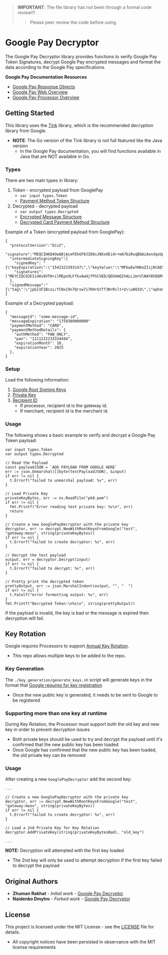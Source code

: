 > **IMPORTANT**: The file library has not been through a formal code review!!!
>> Please peer review the code before using.

# Google Pay Decryptor

The Google Pay Decryptor library provides functions to verify Google Pay Token Signatures, decrypt Google Pay encrypted messages and format the data according to the Google Pay specifications.

**Google Pay Documentation Resources**
- [Google Pay Response Objects](https://developers.google.com/pay/api/web/reference/response-objects)
- [Google Pay Web Overview](https://developers.google.com/pay/api/web/overview)
- [Google Pay Processor Overview](https://developers.google.com/pay/api/processors/overview)

## Getting Started

This library uses the [Tink](https://github.com/google/tink) library, which is the recommended decryption library from Google.
- **NOTE**: The Go version of the Tink library is not full featured like the Java version
   - In the Google Pay documentation, you will find functions available in Java that are NOT available in Go.

### Types

There are two main types in library:
1. Token - encrypted payload from GooglePay
   - `var input types.Token`
   - [Payment Method Token Structure](https://developers.google.com/pay/api/web/guides/resources/payment-data-cryptography#payment-method-token-structure)
2. Decrypted - decrypted payload
   - `var output types.Decrypted`
   - [Encrypted Message Structure](https://developers.google.com/pay/api/web/guides/resources/payment-data-cryptography#encrypted-message)
   - [Decrypted Card Payment Method Structure](https://developers.google.com/pay/api/web/guides/resources/payment-data-cryptography#card)

Example of a Token (encrypted payload from GooglePay):
```
{
  "protocolVersion":"ECv2",
  "signature":"MEQCIH6Q4OwQ0jAceFEkGF0JID6sJNXxOEi4r+mA7biRxqBQAiAondqoUpU/bdsrAOpZIsrHQS9nwiiNwOrr24RyPeHA0Q\u003d\u003d",
  "intermediateSigningKey":{
    "signedKey": "{\"keyExpiration\":\"1542323393147\",\"keyValue\":\"MFkwEwYHKoZIzj0CAQYIKoZIzj0DAQcDQgAE/1+3HBVSbdv+j7NaArdgMyoSAM43yRydzqdg1TxodSzA96Dj4Mc1EiKroxxunavVIvdxGnJeFViTzFvzFRxyCw\\u003d\\u003d\"}",
    "signatures": ["MEYCIQCO2EIi48s8VTH+ilMEpoXLFfkxAwHjfPSCVED/QDSHmQIhALLJmrUlNAY8hDQRV/y1iKZGsWpeNmIP+z+tCQHQxP0v"]
  },
  "signedMessage":"{\"tag\":\"jpGz1F1Bcoi/fCNxI9n7Qrsw7i7KHrGtTf3NrRclt+U\\u003d\",\"ephemeralPublicKey\":\"BJatyFvFPPD21l8/uLP46Ta1hsKHndf8Z+tAgk+DEPQgYTkhHy19cF3h/bXs0tWTmZtnNm+vlVrKbRU9K8+7cZs\\u003d\",\"encryptedMessage\":\"mKOoXwi8OavZ\"}"
}
```

Example of a Decrypted payload:
```
{
  "messageId": "some-message-id",
  "messageExpiration": "1759309000000"
  "paymentMethod": "CARD",
  "paymentMethodDetails": {
    "authMethod": "PAN_ONLY",
    "pan": "1111222233334444",
    "expirationMonth": 10,
    "expirationYear": 2025
  },
}
```

### Setup

Load the following information:
1. [Google Root Signing Keys](https://developers.google.com/pay/api/web/guides/resources/payment-data-cryptography#root-signing-keys)
2. [Private Key](https://developers.google.com/pay/api/web/guides/resources/payment-data-cryptography#using-openssl)
3. [Recipient ID](https://developers.google.com/pay/api/web/guides/tutorial#tokenization)
   - If processor, recipient id is the gateway id.
   - If merchant, recipient id is the merchant id.

### Usage

The following shows a basic example to verify and decrypt a Google Pay Token payload:
```
var input types.Token
var output types.Decrypted

// Read the Payload
const payloadJSON = `ADD PAYLOAD FROM GOOGLE HERE`
err := json.Unmarshal([]byte(testPayloadJSON), &input)
if err != nil {
  t.Errorf("failed to unmarshal payload: %v", err)
}

// Load Private Key
privateKeyBytes, err := os.ReadFile("pk8.pem")
if err != nil {
  fmt.Printf("Error reading test private key: %v\n", err)
  return
}

// Create a new GooglePayDecryptor with the private key
decryptor, err := decrypt.NewWithRootKeysFromGoogle("test", "gateway:moov", string(privateKeyBytes))
if err != nil {
  t.Errorf("failed to create decryptor: %v", err)
}

// Decrypt the test payload
output, err = decryptor.Decrypt(input)
if err != nil {
  t.Errorf("failed to decrypt: %v", err)
}

// Pretty print the decrypted token
prettyOutput, err := json.MarshalIndent(output, "", "  ")
if err != nil {
  t.Fatalf("error formatting output: %v", err)
}
fmt.Printf("Decrypted Token:\n%s\n", string(prettyOutput))
```

If the payload is invalid, the key is bad or the message is expired then decryption will fail.

## Key Rotation

Google requires Processors to support [Annual Key Rotation](https://developers.google.com/pay/api/processors/guides/implementation/rotate-keys-with).
- This repo allows multiple keys to be added to the repo.

### Key Generation

The `./key_generation/generate_keys.sh` script will generate keys in the format that [Google requires for key registration](https://developers.google.com/pay/api/processors/guides/implementation/prepare-your-key)
- Once the new public key is generated, it needs to be sent to Google to be registered

### Supporting more than one key at runtime

During Key Rotation, the Processor must support both the old key and new key in order to prevent decryption issues
- Both private keys should be used to try and decrypt the payload until it's confirmed that the new public key has been loaded
- Once Google has confirmed that the new public key has been loaded, the old private key can be removed

### Usage

After creating a new `GooglePayDecryptor` add the second key:
```
...

// Create a new GooglePayDecryptor with the private key
decryptor, err := decrypt.NewWithRootKeysFromGoogle("test", "gateway:moov", string(privateKeyBytes))
if err != nil {
  t.Errorf("failed to create decryptor: %v", err)
}

// Load a 2nd Private Key for Key Rotation
decryptor.AddPrivateKey(string(privateKeyBytesBad), "old_key")

...
```

**NOTE:** Decryption will attempted with the first key loaded
- The 2nd key will only be used to attempt decryption if the first key failed to decrypt the payload

## Original Authors

* **Zhuman Rakhat** - *Initial work* - [Google Pay Decryptor](https://github.com/zethuman/google-pay-decryptor)
* **Naidenko Dmytro** - *Forked work* - [Google Pay Decryptor](https://github.com/M1crogravity/google-pay-decryptor)

## License

This project is licensed under the MIT License - see the [LICENSE](LICENSE) file for details.
- All copyright notices have been persisted in observance with the MIT license requirements
